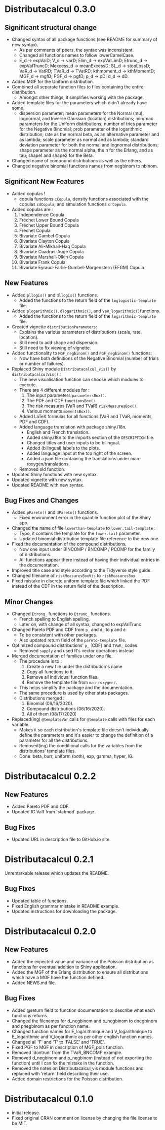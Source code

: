 #   Distributacalcul 0.3.0
##  Significant structural change
+   Changed syntax of all package functions (see README for summary of new syntax).
    +   As per comments of peers, the syntax was inconsistent.
    +   Changed all functions names to follow lowerCamelCase.
    +   E_d -> expValD; V_d -> varD; Elim_d -> expValLimD; Etrunc_d -> expValTruncD; Mexcess_d -> meanExcessD; SL_d -> stopLossD; VaR_d -> VatRD; TVaR_d -> TVatRD; kthmoment_d -> kthMomentD; MGF_d -> mgfD; PGF_d -> pgfD; p_d -> pD; d_d -> dD.
+   Added MGF for the Uniform distribution.
+   Combined all separate function files to files containing the entire distribution.
    +   Amongst other things, it simplifies working with the package.
+   Added template files for the parameters which didn't already have some.
    +   dispersion parameter; mean parameters for the Normal (mu), lognormal, and Inverse Gaussian (location) distributions; min/max parameters for the Uniform distributions; number of tries parameter for the Negative Binomial; prob parameter of the logarithmic distribution; rate as the normal beta, as an alternative parameter and as lambda; scale parameter as normal and as lambda; standard deviation parameter for both the normal and lognormal distributions; shape parameter as the normal alpha, the n for the Erlang, and as tau; shape1 and shape2 for the Beta.
+   Changed name of compound distributions as well as the others.
+   Changed negative binomial functions names from negbinom to nbinom.

##  Significant New Features
+   Added copulas ! 
    +   copula functions `cCopula`, density functions associated with the copulas `cdCopula`, and simulation functions `crCopula`.
+   Added copulas are : 
    1.  Independence Copula
    1.  Fréchet Lower Bound Copula
    1.  Fréchet Upper Bound Copula
    1.  Fréchet Copula
    1.  Bivariate Gumbel Copula
    1.  Bivariate Clayton Copula
    1.  Bivariate Ali-Mikhail-Haq Copula
    1.  Bivariate Cuadras-Augé Copula
    1.  Bivariate Marshall-Olkin Copula
    1.  Bivariate Frank Copula
    1.  Bivariate Eyraud-Farlie-Gumbel-Morgenstern (EFGM) Copula

## New Features
+   Added `pllogis()` and `dllogis()` functions.
    +   Added the functions to the return field of the `loglogistic-template` file.
+   Added `plogarithmic()`, `dlogarithmic()`, and `VaR_logarithmic()`functions.
    +   Added the functions to the return field of the `logarithmic-template` file.
+   Created vignette `distributionParameters`:
    +   Explains the various parameters of distributions (scale, rate, location).
    +   Still need to add shape and dispersion.
    +   Still need to fix viewing of vignette.
+   Added functionality to `MGF_negbinom()` and `PGF_negbinom()` functions:
    +   Now have both definitions of the Negative Binomial (number of trials or number of failures).
+   Replaced Shiny module `Distributacalcul_vis()` by `distributacalculVis()` :
    +   The new visualisation function can choose which modules to execute.
    +   There are 4 different modules for :
        1.  The input parameters `parametersBox()`.
        2.  The PDF and CDF `functionsBox()`.
        3.  The risk measures (VaR and TVaR) `riskMeasuresBox()`.
        4.  Various moments `momentsBox()`.
    +   Added LaTeX formulas for all functions (VaR and TVaR, moments, PDF and CDF).
    +   Added language translation with package shiny.i18n.
        +   English and French translation.
        +   Added shiny.i18n to the imports section of the `DESCRIPTION` file.
        +   Changed titles and user inputs to be bilingual.
        +   Added (bilingual) labels to the plots.
        +   Added language input at the top right of the screen.
        +   Added a json file containing the translations under man-roxygen/translations.
    +   Removed old function.
+   Updated Shiny functions with new syntax.
+   Updated vignette with new syntax.
+   Updated README with new syntax.

##  Bug Fixes and Changes
+   Added `pPareto()` and `dPareto()` functions. 
    +   Fixed environment error in the quantile function plot of the Shiny app.
+   Changed the name of file `lowerthan-template` to `lower.tail-template` :
    +   Typo, it contains the template for the `lower.tail` parameter.
    +   Updated binomial distribution template file reference to the new one.
+   Fixed the documentation of the compound distributions.
    +   Now one input under BINCOMP / BNCOMP / PCOMP for the family of distributions.
    +   All functions appear there instead of having their individual entries in the documentation.
+   Improved title case and style according to the Tidyverse style guide.
+   Changed filename of `riskMeasuresBoxVis` to `riskMeasuresBox`
+   Fixed mistake in discrete uniform template file which linked the PDF instead of the CDF in the return field of the description.

##  Minor Changes
+   Changed `Etronq_` functions to `Etrunc_` functions.
    +   French spelling to English spelling.
    +   Later on, with change of all syntax, changed to expValTrunc
+   Changed Pareto PDF and CDF from `p_` and `d_` to `p` and `d`: 
    +   To be consistent with other packages.
    +   Also updated return field of the `pareto-template` file.
+   Optimized compound distributions' `p_` (CDF) and `TVaR_` codes 
    +   Removed `sapply` and used R's vector operations instead
+   Merged documentation of families under one file.
    +   The procedure is to : 
        1.  Create a new file under the distribution's name 
        2.  Copy all functions to it.
        3.  Remove all individual function files.
        4.  Remove the template file from `man-roxygen/`.
    +   This helps simplify the package and the documentation.
    +   The same procedure is used by other stats packages.
    +   Distributions merged : 
        1.  Binomial (06/16/2020).
        2.  Compound distributions (06/16/2020).
        3.  All of them (08/17/2020)
+   Replaced(ing) `@templateVar` calls for `@template` calls with files for each variable.
    +   Makes it so each distribution's template file doesn't individually define the parameters and it's easier to change the definition of a parameter for all the distributions.
    +   Removed(ing) the conditional calls for the variables from the distributions' template files.
    +   Done: beta, burr, uniform (both), exp, gamma, hyper, IG.

#   Distributacalcul 0.2.2
## New Features
+   Added Pareto PDF and CDF.
+   Updated IG VaR from 'statmod' package.

## Bug Fixes
+   Updated URL in description file to GitHub.io site.

#   Distributacalcul 0.2.1
Unremarkable release which updates the README.

## Bug Fixes
+   Updated table of functions.
+   Fixed English grammar mistake in README example.
+   Updated instructions for downloading the package.

#   Distributacalcul 0.2.0
##  New Features
+   Added the expected value and variance of the Poisson distribution as functions for eventual addition to Shiny application.
+   Added the MGF of the Erlang distribution to ensure all distributions which have a MGF have the function defined.
+   Added NEWS.md file.

##  Bug Fixes
+   Added @return field to function documentation to describe what each functions returns.
+   Changed the filenames for d_negbinom and p_negbinom to dnegbinom and pnegbinom as per function name.
+   Changed function names for E_logarithmique and V_logarithmique to E_logarithmic and V_logarithmic as per other english function names.
+   Changed all 'F' and 'T' to 'FALSE' and 'TRUE'.
+   Fixed PGF to MGF in description of MGF_pois function.
+   Removed 'dontrun' from the TVaR_BNCOMP example.
+   Removed d_negbinom and p_negbinom (instead of not exporting the function) until I can fix the mistake in the function.
+   Removed the notes on Distributacalcul_vis module functions and replaced with 'return' field describing their use.
+   Added domain restrictions for the Poisson distribution.


#   Distributacalcul 0.1.0
+   initial release.
+   Fixed original CRAN comment on license by changing the file license to be MIT.
